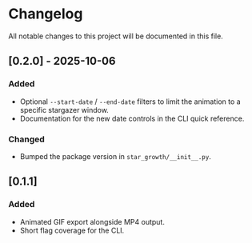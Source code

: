 # Changelog

All notable changes to this project will be documented in this file.

## [0.2.0] - 2025-10-06

### Added

- Optional `--start-date` / `--end-date` filters to limit the animation to a specific stargazer window.
- Documentation for the new date controls in the CLI quick reference.

### Changed

- Bumped the package version in `star_growth/__init__.py`.

## [0.1.1]

### Added

- Animated GIF export alongside MP4 output.
- Short flag coverage for the CLI.
